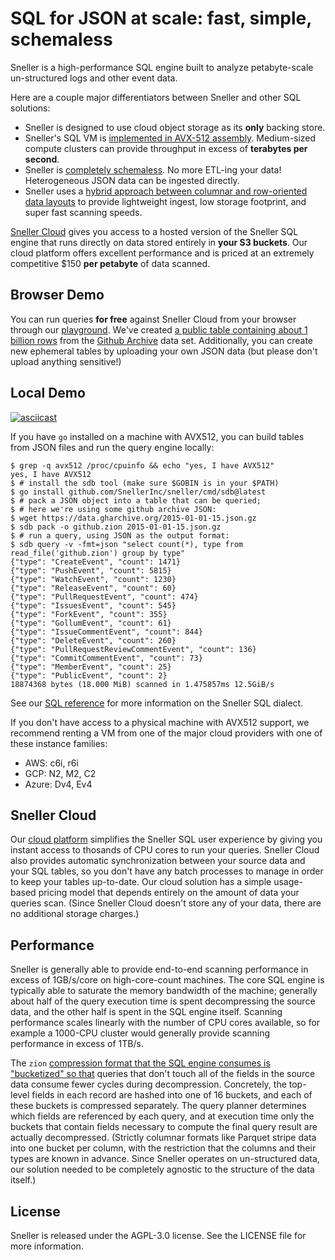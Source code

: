 # SQL for JSON at scale: fast, simple, schemaless

Sneller is a high-performance SQL engine built to analyze
petabyte-scale un-structured logs and other event data.

Here are a couple major differentiators between Sneller and other SQL solutions:

 - Sneller is designed to use cloud object storage as its **only** backing store.
 - Sneller's SQL VM is [implemented in AVX-512 assembly](https://sneller.io/blog/2023/03/22/sql-vm-in-avx-512/).
   Medium-sized compute clusters can provide throughput in excess of **terabytes per second**.
 - Sneller is [completely schemaless](https://sneller.io/blog/2023/03/21/why-schemaless/).
   No more ETL-ing your data! Heterogeneous JSON data can be ingested directly.
 - Sneller uses a [hybrid approach between columnar and row-oriented data layouts](https://sneller-dev.io/blog/2023/03/27/zion-format/)
   to provide lightweight ingest, low storage footprint, and super fast scanning speeds.

[Sneller Cloud](https://console.sneller.io/register) gives you access to a hosted version of the Sneller SQL engine
that runs directly on data stored entirely in **your S3 buckets**.
Our cloud platform offers excellent performance and is priced at an extremely competitive \$150 **per petabyte** of data scanned.

<!-- TODO: Grafana Demo -->

## Browser Demo

You can run queries **for free** against Sneller Cloud from your browser through our [playground](https://sneller.io/playground).
We've created [a public table containing about 1 billion rows](https://sneller.io/playground) from the [Github Archive](https://www.gharchive.org) data set.
Additionally, you can create new ephemeral tables by uploading your own JSON data (but please don't upload anything sensitive!)

## Local Demo

[![asciicast](https://asciinema.org/a/eOjVUwlA7ZYXTGtC6PpsupR2O.svg)](https://asciinema.org/a/eOjVUwlA7ZYXTGtC6PpsupR2O)

If you have `go` installed on a machine with AVX512, you can build tables
from JSON files and run the query engine locally:

```console
$ grep -q avx512 /proc/cpuinfo && echo "yes, I have AVX512"
yes, I have AVX512
$ # install the sdb tool (make sure $GOBIN is in your $PATH)
$ go install github.com/SnellerInc/sneller/cmd/sdb@latest
$ # pack a JSON object into a table that can be queried;
$ # here we're using some github archive JSON:
$ wget https://data.gharchive.org/2015-01-01-15.json.gz
$ sdb pack -o github.zion 2015-01-01-15.json.gz
$ # run a query, using JSON as the output format:
$ sdb query -v -fmt=json "select count(*), type from read_file('github.zion') group by type"
{"type": "CreateEvent", "count": 1471}
{"type": "PushEvent", "count": 5815}
{"type": "WatchEvent", "count": 1230}
{"type": "ReleaseEvent", "count": 60}
{"type": "PullRequestEvent", "count": 474}
{"type": "IssuesEvent", "count": 545}
{"type": "ForkEvent", "count": 355}
{"type": "GollumEvent", "count": 61}
{"type": "IssueCommentEvent", "count": 844}
{"type": "DeleteEvent", "count": 260}
{"type": "PullRequestReviewCommentEvent", "count": 136}
{"type": "CommitCommentEvent", "count": 73}
{"type": "MemberEvent", "count": 25}
{"type": "PublicEvent", "count": 2}
18874368 bytes (18.000 MiB) scanned in 1.475857ms 12.5GiB/s
```

See our [SQL reference](https://sneller.io/docs/sql-reference) for more information
on the Sneller SQL dialect.

If you don't have access to a physical machine with AVX512 support,
we recommend renting a VM from one of the major cloud providers with
one of these instance families:

 - AWS: c6i, r6i
 - GCP: N2, M2, C2
 - Azure: Dv4, Ev4

## Sneller Cloud

Our [cloud platform](https://console.sneller.io/register) simplifies the Sneller SQL
user experience by giving you instant access to thosands of CPU cores to run your queries.
Sneller Cloud also provides automatic synchronization between your source data and your
SQL tables, so you don't have any batch processes to manage in order to keep your tables
up-to-date. Our cloud solution has a simple usage-based pricing model that depends entirely
on the amount of data your queries scan. (Since Sneller Cloud doesn't store any of your
data, there are no additional storage charges.)

## Performance

Sneller is generally able to provide end-to-end scanning performance in excess of 1GB/s/core
on high-core-count machines. The core SQL engine is typically able to saturate the memory
bandwidth of the machine; generally about half of the query execution time is spent
decompressing the source data, and the other half is spent in the SQL engine itself.
Scanning performance scales linearly with the number of CPU cores available,
so for example a 1000-CPU cluster would generally provide scanning performance
in excess of 1TB/s.

The `zion` [compression format that the SQL engine consumes is "bucketized" so that](https://sneller.io/blog/2023/03/27/zion-format/)
queries that don't touch all of the fields in the source data consume fewer cycles
during decompression. Concretely, the top-level fields in each record are hashed
into one of 16 buckets, and each of these buckets is compressed separately.
The query planner determines which fields are referenced by each query, and at
execution time only the buckets that contain fields necessary to compute the final
query result are actually decompressed. (Strictly columnar formats like Parquet
stripe data into one bucket per column, with the restriction that the columns
and their types are known in advance. Since Sneller operates on un-structured
data, our solution needed to be completely agnostic to the structure of the data itself.)

<!-- FIXME: add a link to a blog post about the zion format -->

## License

Sneller is released under the AGPL-3.0 license. See the LICENSE file for more information.

